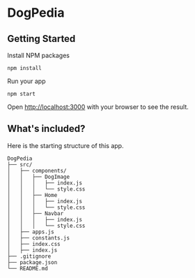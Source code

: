 # **DogPedia**

## Getting Started

Install NPM packages

```
npm install
```

Run your app
```
npm start
```
Open [http://localhost:3000](http://localhost:3000) with your browser to see
the result.

## What's included?

Here is the starting structure of this app.

```
DogPedia
├── src/
│   ├── components/
│   │   ├── DogImage
│   │   │   ├── index.js
│   │   │   └── style.css
│   │   ├── Home
│   │   │   ├── index.js
│   │   │   └── style.css
│   │   ├── Navbar
│   │   │   ├── index.js
│   │   │   └── style.css
│   ├── apps.js
│   ├── constants.js
│   ├── index.css
│   ├── index.js
├── .gitignore
├── package.json
└── README.md
```
